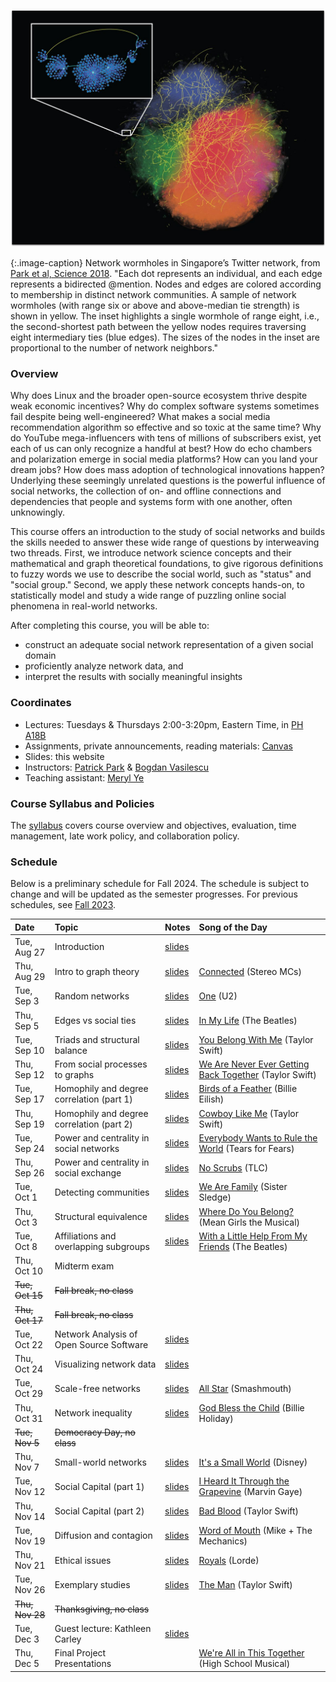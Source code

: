 <!-- <span style="color:red">**Note: This is the website for the Fall 2023 offering. It will be updated for Fall 2024.**</span> -->

![My image](assets/images/wormholes.jpeg)

{:.image-caption}
Network wormholes in Singapore’s Twitter network, from [Park et al, Science 2018](https://www.science.org/doi/full/10.1126/science.aau9735).
"Each dot represents an individual, and each edge represents a bidirected @mention. Nodes and edges are colored according to membership in distinct network communities. A sample of network wormholes (with range six or above and above-median tie strength) is shown in yellow. The inset highlights a single wormhole of range eight, i.e., the second-shortest path between the yellow nodes requires traversing eight intermediary ties (blue edges). The sizes of the nodes in the inset are proportional to the number of network neighbors."

### Overview

Why does Linux and the broader open-source ecosystem thrive despite weak economic incentives? Why do complex software systems sometimes fail despite being well-engineered? What makes a social media recommendation algorithm so effective and so toxic at the same time? Why do YouTube mega-influencers with tens of millions of subscribers exist, yet each of us can only recognize a handful at best? How do echo chambers and polarization emerge in social media platforms? How can you land your dream jobs? How does mass adoption of technological innovations happen? Underlying these seemingly unrelated questions is the powerful influence of social networks, the collection of on- and offline connections and dependencies that people and systems form with one another, often unknowingly. 

This course offers an introduction to the study of social networks and builds the skills needed to answer these wide range of questions by interweaving two threads. First, we introduce network science concepts and their mathematical and graph theoretical foundations, to give rigorous definitions to fuzzy words we use to describe the social world, such as "status" and "social group." Second, we apply these network concepts hands-on, to statistically model and study a wide range of puzzling online social phenomena in real-world networks.

After completing this course, you will be able to:

- construct an adequate social network representation of a given social domain
- proficiently analyze network data, and
- interpret the results with socially meaningful insights

### Coordinates
- Lectures: Tuesdays & Thursdays 2:00-3:20pm, Eastern Time, in [PH A18B](https://map.concept3d.com/?id=192#!ct/19362,7382,1568,0,7308?m/72750)
- Assignments, private announcements, reading materials: [Canvas](https://canvas.cmu.edu/courses/43625)
- Slides: this website
- Instructors: [Patrick Park](https://patpark.org) & [Bogdan Vasilescu](https://bvasiles.github.io)
- Teaching assistant: [Meryl Ye](https://merylye.github.io)

### Course Syllabus and Policies
The [syllabus](https://docs.google.com/document/d/1tpbfIJF3qw3Js54rgTto5x5g7cVg7NxWcHtPI4gELHc/edit?usp=sharing) covers course overview and objectives, evaluation, 
time management, late work policy, and collaboration policy.

<!-- ### Learning Goals
The [learning goals](learning-goals.md) describe what I want students to know 
or be able to do by the end of the semester. 
I evaluate whether learning goals have been achieved through assignments, 
written project reports, and in-class presentations. -->


### Schedule

Below is a preliminary schedule for Fall 2024. The schedule is subject to change and will be updated as the semester progresses. For previous schedules, see [Fall 2023](fall2023/).

| Date        		| Topic 	| Notes | Song of the Day
| :------------- 	|:--------|:-------- |:--------|
Tue, Aug 27 | Introduction | [slides](slides/w1_1_introduction.pdf) <!-- • [video]() -->
Thu, Aug 29 | Intro to graph theory | [slides](slides/w1_2_graph_theory.pdf) | [Connected](https://www.youtube.com/watch?v=aatK_l9Yuyk) (Stereo MCs)
Tue, Sep 3 | Random networks | [slides](slides/w2_1_random_networks.pdf) | [One](https://www.youtube.com/watch?v=ftjEcrrf7r0) (U2)
Thu, Sep 5 | Edges vs social ties | [slides](slides/w2_2_edge_vs_social_ties.pdf) | [In My Life](https://www.youtube.com/watch?v=ZqpysaAo4BQ) (The Beatles)
Tue, Sep 10 | Triads and structural balance | [slides](slides/w3_1_triads_and_structural_balance.pdf) | [You Belong With Me](https://www.youtube.com/watch?v=vwp8Ur6tO-8) (Taylor Swift)
Thu, Sep 12 | From social processes to graphs | [slides](slides/w3_2_graph_theoretic_signatures_of_social_processes.pdf) | [We Are Never Ever Getting Back Together](https://www.youtube.com/watch?v=zJFcr1KyFqE) (Taylor Swift)
Tue, Sep 17 | Homophily and degree correlation (part 1) | [slides](slides/w4_1_homophily_and_degree_correlation.pdf) | [Birds of a Feather](https://www.youtube.com/watch?v=d5gf9dXbPi0) (Billie Eilish)
Thu, Sep 19 | Homophily and degree correlation (part 2) | [slides](slides/w4_2_homophily_and_degree_correlation_pt2.pdf) | [Cowboy Like Me](https://www.youtube.com/watch?v=YPlNBb6I8qU) (Taylor Swift)
Tue, Sep 24 | Power and centrality in social networks | [slides](slides/w5_1_power_and_centrality_in_social_networks.pdf) | [Everybody Wants to Rule the World](https://www.youtube.com/watch?v=Qs-8xYwYJAQ) (Tears for Fears)
Thu, Sep 26 | Power and centrality in social exchange | [slides](slides/w5_2_power_and_centrality_in_exchange.pdf) | [No Scrubs](https://www.youtube.com/watch?v=18SwG-kep7s) (TLC)
Tue, Oct 1 | Detecting communities | [slides](slides/w6_1_communities.pdf) | [We Are Family](https://www.youtube.com/watch?v=uyGY2NfYpeE) (Sister Sledge)
Thu, Oct 3 | Structural equivalence | [slides](slides/w6_2_structural_equivalence.pdf) | [Where Do You Belong?](https://www.youtube.com/watch?v=QrHBTdAffmk) (Mean Girls the Musical)
Tue, Oct 8 | Affiliations and overlapping subgroups | [slides](slides/w7_1_affiliations_and_overlapping_subgroups.pdf) | [With a Little Help From My Friends](https://www.youtube.com/watch?v=0C58ttB2-Qg) (The Beatles)
Thu, Oct 10 | Midterm exam | 
~~Tue, Oct 15~~ | ~~Fall break, no class~~ |
~~Thu, Oct 17~~ | ~~Fall break, no class~~ |
Tue, Oct 22 | Network Analysis of Open Source Software | [slides](slides/w9_1_network_analysis_of_open_source_software.pdf) |
Thu, Oct 24 | Visualizing network data | [slides](slides/w9_2_network_visualization.pdf) |
Tue, Oct 29 | Scale-free networks | [slides](slides/w10_1_scale_free_networks.pdf) | [All Star](https://www.youtube.com/watch?v=aT5JaB5agSE) (Smashmouth)
Thu, Oct 31 | Network inequality | [slides](slides/w10_2_network_inequality.pdf)  | [God Bless the Child](https://www.youtube.com/watch?v=mp349H8G0XQ) (Billie Holiday)
~~Tue, Nov 5~~ | ~~Democracy Day, no class~~ |
Thu, Nov 7 | Small-world networks | [slides](slides/w11_2_small_world_networks.pdf) | [It's a Small World](https://www.youtube.com/watch?v=PxRW-duSCLA) (Disney)
Tue, Nov 12 | Social Capital (part 1) | [slides](slides/w12_1_bridging_social_capital.pdf) | [I Heard It Through the Grapevine](https://www.youtube.com/watch?v=VWG3npfEoHo) (Marvin Gaye)
Thu, Nov 14 | Social Capital (part 2) | [slides](slides/w12_2_bonding_social_capital.pdf) | [Bad Blood](https://www.youtube.com/watch?v=lUvBk4owRNU) (Taylor Swift)
Tue, Nov 19 | Diffusion and contagion | [slides](slides/w13_1_Diffusion_Contagion.pdf) | [Word of Mouth](https://www.youtube.com/watch?v=7jbSwMU7H0w) (Mike + The Mechanics)
Thu, Nov 21 | Ethical issues | [slides](slides/w13_2_ethics_in_social_network_research.pdf) | [Royals](https://www.youtube.com/watch?v=ZN0CEkJ_ZtI) (Lorde)
Tue, Nov 26 | Exemplary studies | [slides](slides/w14_1_exemplary_studies.pdf) | [The Man](https://www.youtube.com/watch?v=tbEekLA7J3Y) (Taylor Swift)
~~Thu, Nov 28~~ | ~~Thanksgiving, no class~~ |
Tue, Dec 3 | Guest lecture: Kathleen Carley | [slides](slides/carley_lecture.pdf) | 
Thu, Dec 5 | Final Project Presentations | | [We're All in This Together](https://www.youtube.com/watch?v=dEOVNB0hXjo) (High School Musical)

